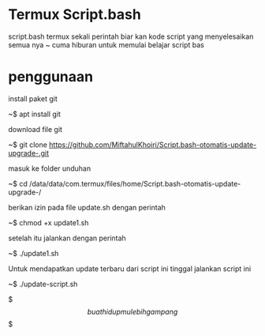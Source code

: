 # Termux Script.bash

script.bash termux
sekali perintah biar kan kode script yang menyelesaikan semua nya
~ cuma hiburan untuk memulai belajar script bas

# penggunaan

install paket git

~$ apt install git

download file git

~$ git clone https://github.com/MiftahulKhoiri/Script.bash-otomatis-update-upgrade-.git 

masuk ke folder unduhan

~$ cd /data/data/com.termux/files/home/Script.bash-otomatis-update-upgrade-/

berikan izin pada file update.sh dengan perintah

~$ chmod +x update1.sh

setelah itu jalankan dengan perintah 

~$ ./update1.sh

Untuk mendapatkan update terbaru dari script ini tinggal jalankan script ini

~$ ./update-script.sh

$$$ buat hidup mu lebih gampang $$$
